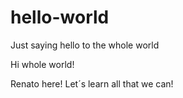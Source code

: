 # hello-world
Just saying hello to the whole world

Hi whole world!

Renato here! Let´s learn all that we can!
